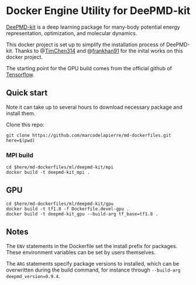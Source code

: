 # Docker Engine Utility for DeePMD-kit

[DeePMD-kit](https://github.com/deepmodeling/deepmd-kit#run-md-with-native-code) is a deep learning package 
for many-body potential energy representation, optimization, and molecular dynamics.

This docker project is set up to simplify the installation process of DeePMD-kit.
Thanks to @[TimChen314](https://github.com/TimChen314) 
and @[frankhan91](https://github.com/frankhan91)
for the inital works on this docker project.

The starting point for the GPU build comes from the official github of 
[Tensorflow](https://github.com/tensorflow/tensorflow/blob/master/tensorflow/tools/docker/Dockerfile.devel-gpu).


## Quick start

Note it can take up to several hours to download necessary package and install them.

Clone this repo:
```
git clone https://github.com/marcodelapierre/md-dockerfiles.git
here=$(pwd)
```

### MPI build

```
cd $here/md-dockerfiles/ml/deepmd-kit/mpi
docker build -t deepmd-kit_mpi .
```

## GPU

```
cd $here/md-dockerfiles/ml/deepmd-kit/gpu
docker build -t tf1.8 -f Dockerfile.devel-gpu .
docker build -t deepmd-kit_gpu --build-arg tf_base=tf1.8 .
```


## Notes

The `ENV` statements in the Dockerfile set the install prefix for packages. These environment variables can be set by users themselves.

The `ARG` statements specify package versions to installed, which can be overwritten during the build command, for instance through `--build-arg deepmd_version=0.9.4`.
